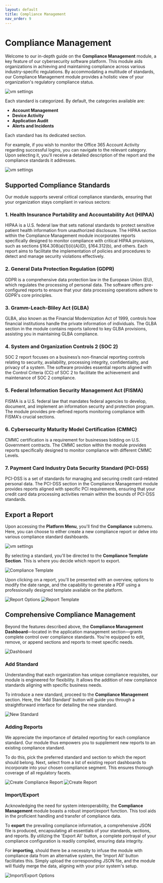 ```yaml
---
layout: default
title: Compliance Management
nav_order: 9
---
```



# Compliance Management

Welcome to our in-depth guide on the **Compliance Management** module, a key feature of our cybersecurity software platform. This module aids organizations in achieving and maintaining compliance across various industry-specific regulations. By accommodating a multitude of standards, our Compliance Management module provides a holistic view of your organization's regulatory compliance status.

![vm settings](./../Images/Components/../../../Images/Components/Compliance/dash.png)

Each standard is categorized. By default, the categories available are:

- **Account Management**
- **Device Activity**
- **Application Audit**
- **Alerts and Incidents**


Each standard has its dedicated section.

For example, if you wish to monitor the Office 365 Account Activity regarding successful logins, you can navigate to the relevant category. Upon selecting it, you'll receive a detailed description of the report and the compliance standards it addresses.

![vm settings](./../Images/Components/../../../Images/Components/Compliance/compliancedash.png)

## Supported Compliance Standards
Our module supports several critical compliance standards, ensuring that your organization stays compliant in various sectors:

### 1. Health Insurance Portability and Accountability Act (HIPAA)
HIPAA is a U.S. federal law that sets national standards to protect sensitive patient health information from unauthorized disclosure. The HIPAA section within the Compliance Management module incorporates reports specifically designed to monitor compliance with critical HIPAA provisions, such as sections §164.308(a)(1)(ii)(A)(D), §164.312(b), and others. Each report aims to facilitate the implementation of policies and procedures to detect and manage security violations effectively.

### 2. General Data Protection Regulation (GDPR)
GDPR is a comprehensive data protection law in the European Union (EU), which regulates the processing of personal data. The software offers pre-configured reports to ensure that your data processing operations adhere to GDPR's core principles.

### 3. Gramm-Leach-Bliley Act (GLBA)
GLBA, also known as the Financial Modernization Act of 1999, controls how financial institutions handle the private information of individuals. The GLBA section in the module contains reports tailored to key GLBA provisions, assisting you in maintaining GLBA compliance.

### 4. System and Organization Controls 2 (SOC 2)
SOC 2 report focuses on a business’s non-financial reporting controls relating to security, availability, processing integrity, confidentiality, and privacy of a system. The software provides essential reports aligned with the Control Criteria (CC) of SOC 2 to facilitate the achievement and maintenance of SOC 2 compliance.

### 5. Federal Information Security Management Act (FISMA)
FISMA is a U.S. federal law that mandates federal agencies to develop, document, and implement an information security and protection program. The module provides pre-defined reports monitoring compliance with FISMA's crucial sections.

### 6. Cybersecurity Maturity Model Certification (CMMC)
CMMC certification is a requirement for businesses bidding on U.S. Government contracts. The CMMC section within the module provides reports specifically designed to monitor compliance with different CMMC Levels.

### 7. Payment Card Industry Data Security Standard (PCI-DSS)
PCI-DSS is a set of standards for managing and securing credit card-related personal data. The PCI-DSS section in the Compliance Management module provides reports aligned with specific PCI requirements, ensuring that your credit card data processing activities remain within the bounds of PCI-DSS standards.

## Export a Report

Upon accessing the **Platform Menu**, you'll find the **Compliance** submenu. Here, you can choose to either create a new compliance report or delve into various compliance standard dashboards.

![vm settings](./../Images/Components/../../../Images/Components/Compliance/menu_compliance.png)

By selecting a standard, you'll be directed to the **Compliance Template Section**. This is where you decide which report to export.

![Compliance Template](./../Images/Components/../../../Images/Components/Compliance/compliancetemplate.png)

Upon clicking on a report, you'll be presented with an overview, options to modify the date range, and the capability to generate a PDF using a professionally designed template available on the platform.

![Report Options](./../Images/Components/../../../Images/Components/Compliance/options.png)
![Report Template](./../Images/Components/../../../Images/Components/Compliance/template.png)

## Comprehensive Compliance Management

Beyond the features described above, the **Compliance Management Dashboard**—located in the application management section—grants complete control over compliance standards. You're equipped to edit, remove, or append sections and reports to meet specific needs.

![Dashboard](./../Images/Components/../../../Images/Components/Compliance/dash.png)

### Add Standard

Understanding that each organization has unique compliance requisites, our module is engineered for flexibility. It allows the addition of new compliance standards aligning with specific business needs.

To introduce a new standard, proceed to the **Compliance Management** section. Here, the 'Add Standard' button will guide you through a straightforward interface for detailing the new standard.

![New Standard](./../Images/Components/../../../Images/Components/Compliance/newstandard.png)

### Adding Reports

We appreciate the importance of detailed reporting for each compliance standard. Our module thus empowers you to supplement new reports to an existing compliance standard.

To do this, pick the preferred standard and section to which the report should belong. Next, select from a list of existing report dashboards to incorporate into your chosen compliance segment. This ensures thorough coverage of all regulatory facets.

![Create Compliance Report](./../Images/Components/../../../Images/Components/Compliance/createcompliancereport.png)
![Create Report](./../Images/Components/../../../Images/Components/Compliance/createreport.png)

### Import/Export

Acknowledging the need for system interoperability, the **Compliance Management** module boasts a robust import/export function. This tool aids in the proficient handling and transfer of compliance data.

To **export** the prevailing compliance information, a comprehensive JSON file is produced, encapsulating all essentials of your standards, sections, and reports. By utilizing the 'Export All' button, a complete portrayal of your compliance configuration is readily compiled, ensuring data integrity.

For **importing**, should there be a necessity to infuse the module with compliance data from an alternative system, the 'Import All' button facilitates this. Simply upload the corresponding JSON file, and the module will fluidly merge the data, aligning with your prior system's setup.

![Import/Export Options](./../Images/Components/../../../Images/Components/Compliance/options2.png)
